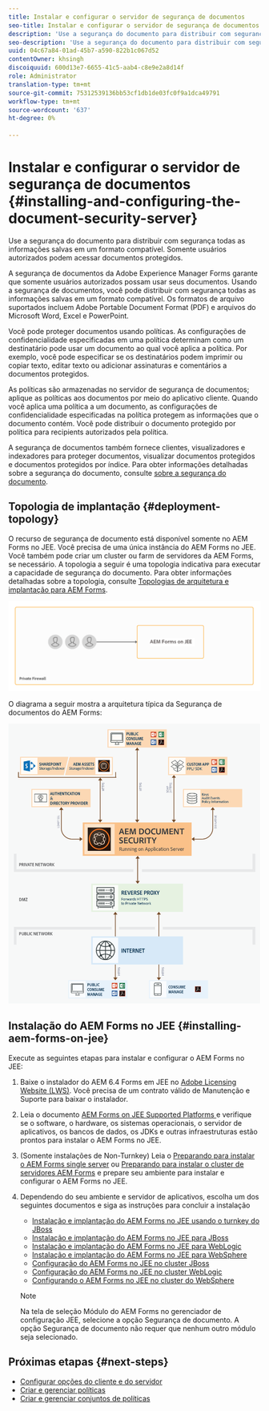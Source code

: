 ```yaml
---
title: Instalar e configurar o servidor de segurança de documentos
seo-title: Instalar e configurar o servidor de segurança de documentos
description: 'Use a segurança do documento para distribuir com segurança todas as informações salvas em um formato compatível. Somente usuários autorizados podem acessar documentos protegidos. '
seo-description: 'Use a segurança do documento para distribuir com segurança todas as informações salvas em um formato compatível. Somente usuários autorizados podem acessar documentos protegidos. '
uuid: 04c67a84-01ad-45b7-a590-822b1c067d52
contentOwner: khsingh
discoiquuid: 600d13e7-6655-41c5-aab4-c8e9e2a8d14f
role: Administrator
translation-type: tm+mt
source-git-commit: 75312539136bb53cf1db1de03fc0f9a1dca49791
workflow-type: tm+mt
source-wordcount: '637'
ht-degree: 0%

---
```



# Instalar e configurar o servidor de segurança de documentos {#installing-and-configuring-the-document-security-server}

Use a segurança do documento para distribuir com segurança todas as informações salvas em um formato compatível. Somente usuários autorizados podem acessar documentos protegidos.

A segurança de documentos da Adobe Experience Manager Forms garante que somente usuários autorizados possam usar seus documentos. Usando a segurança de documentos, você pode distribuir com segurança todas as informações salvas em um formato compatível. Os formatos de arquivo suportados incluem Adobe Portable Document Format (PDF) e arquivos do Microsoft Word, Excel e PowerPoint.

Você pode proteger documentos usando políticas. As configurações de confidencialidade especificadas em uma política determinam como um destinatário pode usar um documento ao qual você aplica a política. Por exemplo, você pode especificar se os destinatários podem imprimir ou copiar texto, editar texto ou adicionar assinaturas e comentários a documentos protegidos.

As políticas são armazenadas no servidor de segurança de documentos; aplique as políticas aos documentos por meio do aplicativo cliente. Quando você aplica uma política a um documento, as configurações de confidencialidade especificadas na política protegem as informações que o documento contém. Você pode distribuir o documento protegido por política para recipients autorizados pela política.

A segurança de documentos também fornece clientes, visualizadores e indexadores para proteger documentos, visualizar documentos protegidos e documentos protegidos por índice. Para obter informações detalhadas sobre a segurança do documento, consulte [sobre a segurança do documento](/help/forms/using/admin-help/document-security.md).

## Topologia de implantação {#deployment-topology}

O recurso de segurança de documento está disponível somente no AEM Forms no JEE. Você precisa de uma única instância do AEM Forms no JEE. Você também pode criar um cluster ou farm de servidores da AEM Forms, se necessário. A topologia a seguir é uma topologia indicativa para executar a capacidade de segurança do documento. Para obter informações detalhadas sobre a topologia, consulte [Topologias de arquitetura e implantação para AEM Forms](aem-forms-architecture-deployment.md).

<!--fix above link-->

![](do-not-localize/document-security-server_topology.png)

O diagrama a seguir mostra a arquitetura típica da Segurança de documentos do AEM Forms:

![](do-not-localize/document-security-typical-environment.png)

## Instalação do AEM Forms no JEE {#installing-aem-forms-on-jee}

Execute as seguintes etapas para instalar e configurar o AEM Forms no JEE:

1. Baixe o instalador do AEM 6.4 Forms em JEE no [Adobe Licensing Website (LWS)](https://licensing.adobe.com/). Você precisa de um contrato válido de Manutenção e Suporte para baixar o instalador.
1. Leia o documento [AEM Forms on JEE Supported Platforms ](/help/forms/using/aem-forms-jee-supported-platforms.md) e verifique se o software, o hardware, os sistemas operacionais, o servidor de aplicativos, os bancos de dados, os JDKs e outras infraestruturas estão prontos para instalar o AEM Forms no JEE.
1. (Somente instalações de Non-Turnkey) Leia o [Preparando para instalar o AEM Forms single server](https://www.adobe.com/go/learn_aemforms_prepareInstallsingle_64) ou [Preparando para instalar o cluster de servidores AEM Forms](https://www.adobe.com/go/learn_aemforms_prepareInstallcluster_64) e prepare seu ambiente para instalar e configurar o AEM Forms no JEE.
1. Dependendo do seu ambiente e servidor de aplicativos, escolha um dos seguintes documentos e siga as instruções para concluir a instalação

   * [Instalação e implantação do AEM Forms no JEE usando o turnkey do JBoss](https://www.adobe.com/go/learn_aemforms_installTurnkey_64)
   * [Instalação e implantação do AEM Forms no JEE para JBoss](https://www.adobe.com/go/learn_aemforms_installJBoss_64)
   * [Instalação e implantação do AEM Forms no JEE para WebLogic](https://www.adobe.com/go/learn_aemforms_installWebLogic_64)
   * [Instalação e implantação do AEM Forms no JEE para WebSphere](https://www.adobe.com/go/learn_aemforms_installWebSphere_64)
   * [Configuração do AEM Forms no JEE no cluster JBoss](https://www.adobe.com/go/learn_aemforms_clusterJBoss_64)
   * [Configuração do AEM Forms no JEE no cluster WebLogic](https://www.adobe.com/go/learn_aemforms_clusterWebLogic_64)
   * [Configurando o AEM Forms no JEE no cluster do WebSphere](https://www.adobe.com/go/learn_aemforms_clusterWebSphere_64)

   >[!NOTE]
   >
   >Na tela de seleção Módulo do AEM Forms no gerenciador de configuração JEE, selecione a opção Segurança de documento. A opção Segurança de documento não requer que nenhum outro módulo seja selecionado.

## Próximas etapas {#next-steps}

* [Configurar opções do cliente e do servidor](/help/forms/using/admin-help/configuring-client-server-options.md)
* [Criar e gerenciar políticas](/help/forms/using/admin-help/creating-policies.md)
* [Criar e gerenciar conjuntos de políticas](/help/forms/using/admin-help/creating-policy-sets.md)
